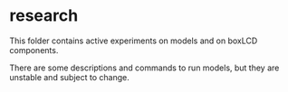 # research

This folder contains active experiments on models and on boxLCD components.

There are some descriptions and commands to run models, but they are unstable and subject to change.
